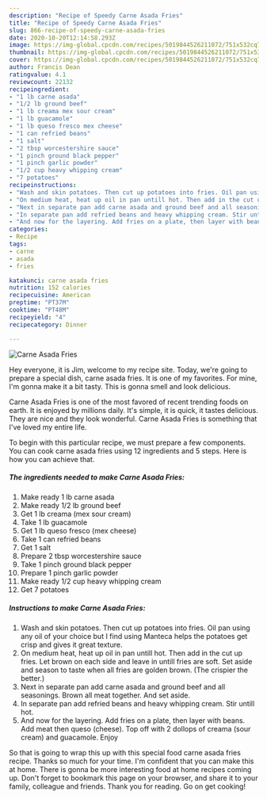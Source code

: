 ```yaml
---
description: "Recipe of Speedy Carne Asada Fries"
title: "Recipe of Speedy Carne Asada Fries"
slug: 866-recipe-of-speedy-carne-asada-fries
date: 2020-10-20T12:14:58.293Z
image: https://img-global.cpcdn.com/recipes/5019844526211072/751x532cq70/carne-asada-fries-recipe-main-photo.jpg
thumbnail: https://img-global.cpcdn.com/recipes/5019844526211072/751x532cq70/carne-asada-fries-recipe-main-photo.jpg
cover: https://img-global.cpcdn.com/recipes/5019844526211072/751x532cq70/carne-asada-fries-recipe-main-photo.jpg
author: Francis Dean
ratingvalue: 4.1
reviewcount: 22132
recipeingredient:
- "1 lb carne asada"
- "1/2 lb ground beef"
- "1 lb creama mex sour cream"
- "1 lb guacamole"
- "1 lb queso fresco mex cheese"
- "1 can refried beans"
- "1 salt"
- "2 tbsp worcestershire sauce"
- "1 pinch ground black pepper"
- "1 pinch garlic powder"
- "1/2 cup heavy whipping cream"
- "7 potatoes"
recipeinstructions:
- "Wash and skin potatoes. Then cut up potatoes into fries. Oil pan using any oil of your choice but I find using Manteca helps the potatoes get crisp and gives it great texture."
- "On medium heat, heat up oil in pan untill hot. Then add in the cut up fries. Let brown on each side and leave in untill fries are soft. Set aside and season to taste when all fries are golden brown. (The crispier the better.)"
- "Next in separate pan add carne asada and ground beef and all seasonings. Brown all meat together. And set aside."
- "In separate pan add refried beans and heavy whipping cream. Stir untill hot."
- "And now for the layering. Add fries on a plate, then layer with beans. Add meat then queso (cheese). Top off with 2 dollops of creama (sour cream) and guacamole.  Enjoy"
categories:
- Recipe
tags:
- carne
- asada
- fries

katakunci: carne asada fries 
nutrition: 152 calories
recipecuisine: American
preptime: "PT37M"
cooktime: "PT48M"
recipeyield: "4"
recipecategory: Dinner

---
```



![Carne Asada Fries](https://img-global.cpcdn.com/recipes/5019844526211072/751x532cq70/carne-asada-fries-recipe-main-photo.jpg)

Hey everyone, it is Jim, welcome to my recipe site. Today, we're going to prepare a special dish, carne asada fries. It is one of my favorites. For mine, I'm gonna make it a bit tasty. This is gonna smell and look delicious.



Carne Asada Fries is one of the most favored of recent trending foods on earth. It is enjoyed by millions daily. It's simple, it is quick, it tastes delicious. They are nice and they look wonderful. Carne Asada Fries is something that I've loved my entire life.


To begin with this particular recipe, we must prepare a few components. You can cook carne asada fries using 12 ingredients and 5 steps. Here is how you can achieve that.

<!--inarticleads1-->

##### The ingredients needed to make Carne Asada Fries:

1. Make ready 1 lb carne asada
1. Make ready 1/2 lb ground beef
1. Get 1 lb creama (mex sour cream)
1. Take 1 lb guacamole
1. Get 1 lb queso fresco (mex cheese)
1. Take 1 can refried beans
1. Get 1 salt
1. Prepare 2 tbsp worcestershire sauce
1. Take 1 pinch ground black pepper
1. Prepare 1 pinch garlic powder
1. Make ready 1/2 cup heavy whipping cream
1. Get 7 potatoes




<!--inarticleads2-->

##### Instructions to make Carne Asada Fries:

1. Wash and skin potatoes. Then cut up potatoes into fries. Oil pan using any oil of your choice but I find using Manteca helps the potatoes get crisp and gives it great texture.
1. On medium heat, heat up oil in pan untill hot. Then add in the cut up fries. Let brown on each side and leave in untill fries are soft. Set aside and season to taste when all fries are golden brown. (The crispier the better.)
1. Next in separate pan add carne asada and ground beef and all seasonings. Brown all meat together. And set aside.
1. In separate pan add refried beans and heavy whipping cream. Stir untill hot.
1. And now for the layering. Add fries on a plate, then layer with beans. Add meat then queso (cheese). Top off with 2 dollops of creama (sour cream) and guacamole.  Enjoy




So that is going to wrap this up with this special food carne asada fries recipe. Thanks so much for your time. I'm confident that you can make this at home. There is gonna be more interesting food at home recipes coming up. Don't forget to bookmark this page on your browser, and share it to your family, colleague and friends. Thank you for reading. Go on get cooking!
